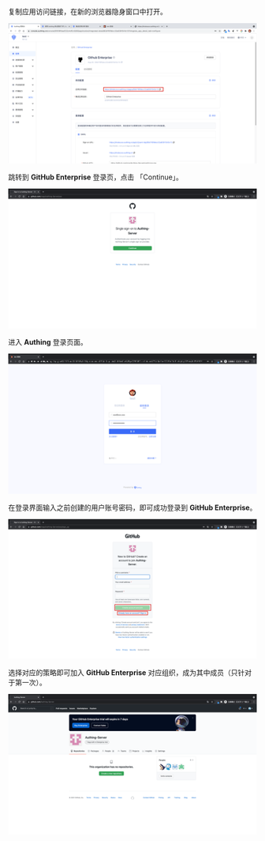 <IntegrationDetailCard title="体验登录">

复制应用访问链接，在新的浏览器隐身窗口中打开。

<img src="../../images/integration/github-enterprise/3-1.png" class="md-img-padding" />

跳转到 **GitHub Enterprise** 登录页，点击 「Continue」。

<img src="../../images/integration/github-enterprise/3-2.png" class="md-img-padding" />

进入 **Authing** 登录页面。

<img src="../../images/integration/github-enterprise/3-3.png" class="md-img-padding" />

在登录界面输入之前创建的用户账号密码，即可成功登录到 **GitHub Enterprise**。

<img src="../../images/integration/github-enterprise/3-4.png" class="md-img-padding" />

选择对应的策略即可加入 **GitHub Enterprise** 对应组织，成为其中成员（只针对于第一次）。

<img src="../../images/integration/github-enterprise/3-5.png" class="md-img-padding" />

</IntegrationDetailCard>
